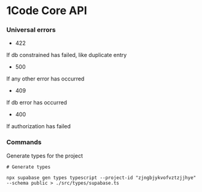 # 1Code Core API

### Universal errors

- 422

If db constrained has failed, like duplicate entry

- 500

If any other error has occurred

- 409

If db error has occurred

- 400

If authorization has failed

### Commands

Generate types for the project

```shell
# Generate types

npx supabase gen types typescript --project-id "zjngbjykvofvztzjjhye" --schema public > ./src/types/supabase.ts
```
